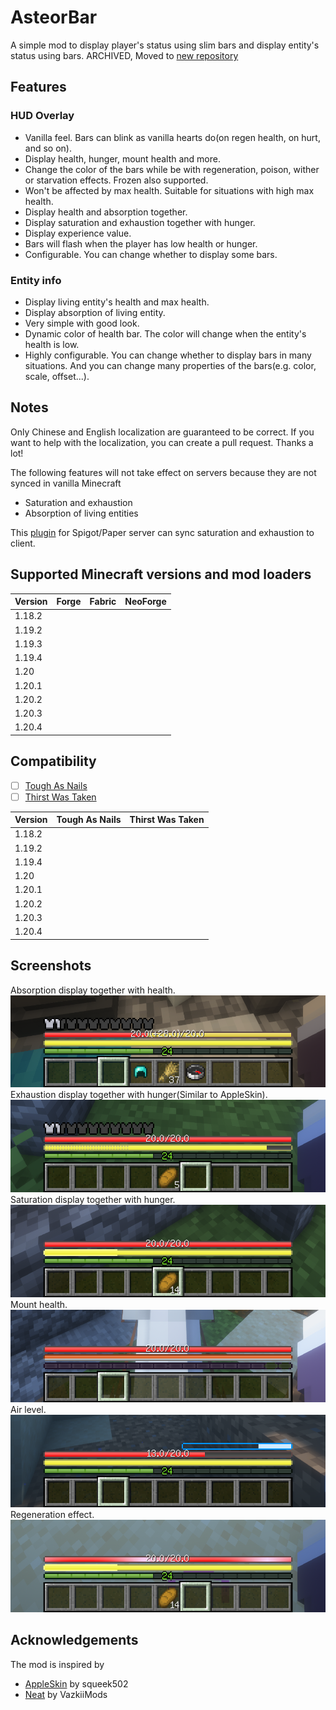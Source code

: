 # AsteorBar

A simple mod to display player's status using slim bars and display entity's status using bars.
ARCHIVED, Moved to [new repository](https://github.com/afoxxvi/AsteorBarMod)

## Features

### HUD Overlay

- Vanilla feel. Bars can blink as vanilla hearts do(on regen health, on hurt, and so on).
- Display health, hunger, mount health and more.
- Change the color of the bars while be with regeneration, poison, wither or starvation effects. Frozen also supported.
- Won't be affected by max health. Suitable for situations with high max health.
- Display health and absorption together.
- Display saturation and exhaustion together with hunger.
- Display experience value.
- Bars will flash when the player has low health or hunger.
- Configurable. You can change whether to display some bars.

### Entity info

- Display living entity's health and max health.
- Display absorption of living entity.
- Very simple with good look.
- Dynamic color of health bar. The color will change when the entity's health is low.
- Highly configurable. You can change whether to display bars in many situations. And you can change many properties of the bars(e.g. color,
  scale, offset...).

## Notes

Only Chinese and English localization are guaranteed to be correct. If you want to help with the localization, you can create a pull
request.
Thanks a lot!

The following features will not take effect on servers because they are not synced in vanilla Minecraft

- Saturation and exhaustion
- Absorption of living entities

This [plugin](https://github.com/afoxxvi/AsteorBarServer) for Spigot/Paper server can sync saturation and exhaustion to client.

## Supported Minecraft versions and mod loaders

| Version | Forge | Fabric | NeoForge |
|---------|-------|--------|----------|
| 1.18.2  |       |        |          |
| 1.19.2  |       |        |          |
| 1.19.3  |       |        |          |
| 1.19.4  |       |        |          |
| 1.20    |       |        |          |
| 1.20.1  |       |        |          |
| 1.20.2  |       |        |          |
| 1.20.3  |       |        |          |
| 1.20.4  |       |        |          |

## Compatibility

- [ ] [Tough As Nails](https://www.curseforge.com/minecraft/mc-mods/tough-as-nails)
- [ ] [Thirst Was Taken](https://www.curseforge.com/minecraft/mc-mods/thirst-was-taken)

| Version | Tough As Nails | Thirst Was Taken |
|---------|----------------|------------------|
| 1.18.2  |                |                  |
| 1.19.2  |                |                  |
| 1.19.4  |                |                  |
| 1.20    |                |                  |
| 1.20.1  |                |                  |
| 1.20.2  |                |                  |
| 1.20.3  |                |                  |
| 1.20.4  |                |                  |

## Screenshots

Absorption display together with health.
![Absorption](assets/abs.png)
Exhaustion display together with hunger(Similar to AppleSkin).
![Exhaustion](assets/exh.png)
Saturation display together with hunger.
![Saturation](assets/stv.png)
Mount health.
![Mount](assets/mnt.png)
Air level.
![Air](assets/air.png)
Regeneration effect.
![Regeneration](assets/rgn.png)

## Acknowledgements

The mod is inspired by

- [AppleSkin](https://github.com/squeek502/AppleSkin) by squeek502
- [Neat](https://github.com/VazkiiMods/Neat) by VazkiiMods
